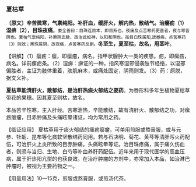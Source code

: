 ###    夏枯草  

**〔原文〕辛苦微寒，气禀纯阳。补肝血，缓肝火，解内热，散结气。治癭疬（1）湿痹（2），目珠夜痛**。<small>娄全善曰：目珠连目本，即目系也。夜痛及点苦寒药更甚者，夜与寒皆阴也。夏枯气禀纯阳，补厥阴血脉，故治此如神，以阳和阴也。按目白珠属阳,故昼痛，点苦寒药（3）则效；黑珠属阴，故夜痛，点苦寒药反剧。</small>**冬至生，夏至枯，故名，用茎叶**。

【讲解】（1）瘿疬：瘿，即瘿瘤，病名。指甲状腺肿大一类的疾患。疬，即瘰疬，病名。详前瘰疬条。（2）湿痹：痹证的一种，指风寒湿邪侵袭肢节经络，以湿邪偏胜者，主证为肢体重着，肤肌麻木，或痛处固定，阴雨则发。（3）药：原脱，据文义补。

**夏枯草能清肝火，散郁结，是治肝热痰火郁结之要药**。为唇形科多年生植物夏枯草带花的果穗。因其夏至则枯，故名。

本品苦辛性寒，主入肝经。苦寒泄热，辛能散结，故有清肝火、散郁结之功，对瘰疬癭瘤，目赤肿痛及头痛眩晕诸证，均为常用之药。

【临证应用】 夏枯草用于痰火郁结的瘰疬瘿瘤，可单用煎服或熬膏服，或与元参、牡蛎、昆布等化痰软坚散结药同用。若与石决明、菊花、黄芩等清肝泻火药配伍，可治肝火上炎所致的目赤肿痛，头痛眩晕等证。治目珠疼痛，属于痛久伤血者，则须与当归、生地、白芍等补血养肝药配伍。近年来用于现代医学的高血压病，属于肝热阳亢型的也获良效。在治疗肿瘤的方剂中，亦常加入本品，如治淋巴肿瘤时，被视为主要药物之一。

【用量用法】10—15克，煎服或熬膏服，或煎汤代茶。